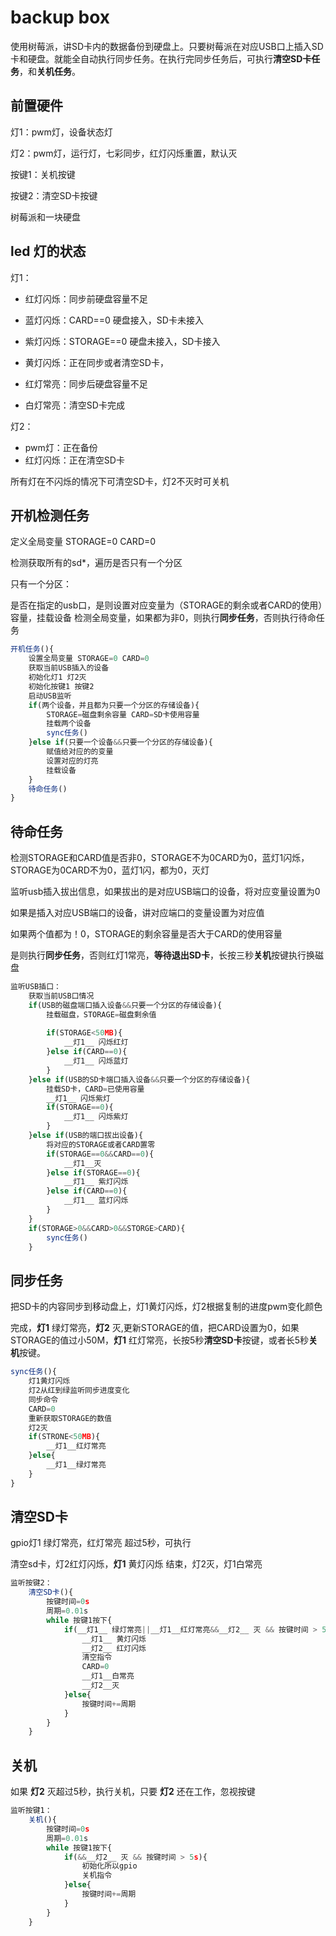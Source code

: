 # backup box

使用树莓派，讲SD卡内的数据备份到硬盘上。只要树莓派在对应USB口上插入SD卡和硬盘。就能全自动执行同步任务。在执行完同步任务后，可执行**清空SD卡任务**，和**关机任务**。

## 前置硬件

灯1：pwm灯，设备状态灯

灯2：pwm灯，运行灯，七彩同步，红灯闪烁重置，默认灭

按键1：关机按键

按键2：清空SD卡按键

树莓派和一块硬盘

## led 灯的状态

灯1：

- 红灯闪烁：同步前硬盘容量不足
- 蓝灯闪烁：CARD==0 硬盘接入，SD卡未接入
- 紫灯闪烁：STORAGE==0 硬盘未接入，SD卡接入
- 黄灯闪烁：正在同步或者清空SD卡，


- 红灯常亮：同步后硬盘容量不足
- 白灯常亮：清空SD卡完成

灯2：

- pwm灯：正在备份
- 红灯闪烁：正在清空SD卡

所有灯在不闪烁的情况下可清空SD卡，灯2不灭时可关机

## 开机检测任务

定义全局变量 STORAGE=0 CARD=0

检测获取所有的sd*，遍历是否只有一个分区

只有一个分区：

是否在指定的usb口，是则设置对应变量为（STORAGE的剩余或者CARD的使用）容量，挂载设备
检测全局变量，如果都为非0，则执行**同步任务**，否则执行待命任务

```js
开机任务(){
	设置全局变量 STORAGE=0 CARD=0
	获取当前USB插入的设备
	初始化灯1 灯2灭
	初始化按键1 按键2
	启动USB监听
	if(两个设备，并且都为只要一个分区的存储设备){
		STORAGE=磁盘剩余容量 CARD=SD卡使用容量
		挂载两个设备
		sync任务()
	}else if(只要一个设备&&只要一个分区的存储设备){
		赋值给对应的的变量
		设置对应的灯亮
		挂载设备
	}
	待命任务()
}
```

## 待命任务

检测STORAGE和CARD值是否非0，STORAGE不为0CARD为0，蓝灯1闪烁，STORAGE为0CARD不为0，蓝灯1闪，都为0，灭灯

监听usb插入拔出信息，如果拔出的是对应USB端口的设备，将对应变量设置为0

如果是插入对应USB端口的设备，讲对应端口的变量设置为对应值

如果两个值都为！0，STORAGE的剩余容量是否大于CARD的使用容量

是则执行**同步任务**，否则红灯1常亮，**等待退出SD卡**，长按三秒**关机**按键执行换磁盘

```js
监听USB插口：
	获取当前USB口情况
	if(USB的磁盘端口插入设备&&只要一个分区的存储设备){
		挂载磁盘，STORAGE=磁盘剩余值
		
		if(STORAGE<50MB){
			__灯1__ 闪烁红灯
		}else if(CARD==0){
			__灯1__ 闪烁蓝灯
		}
	}else if(USB的SD卡端口插入设备&&只要一个分区的存储设备){
		挂载SD卡，CARD=已使用容量
		__灯1__ 闪烁紫灯
		if(STORAGE==0){
			__灯1__ 闪烁紫灯
		}
	}else if(USB的端口拔出设备){
		将对应的STORAGE或者CARD置零
		if(STORAGE==0&&CARD==0){
			__灯1__灭
		}else if(STORAGE==0){
			__灯1__ 紫灯闪烁
		}else if(CARD==0){
			__灯1__ 蓝灯闪烁
		}
	}
	if(STORAGE>0&&CARD>0&&STORGE>CARD){
		sync任务()
	}
```

## 同步任务

把SD卡的内容同步到移动盘上，灯1黄灯闪烁，灯2根据复制的进度pwm变化颜色

完成，__灯1__ 绿灯常亮，__灯2__ 灭,更新STORAGE的值，把CARD设置为0，如果STORAGE的值过小50M，__灯1__ 红灯常亮，长按5秒**清空SD卡**按键，或者长5秒**关机**按键。

```js
sync任务(){
	灯1黄灯闪烁
	灯2从红到绿监听同步进度变化
	同步命令
	CARD=0
	重新获取STORAGE的数值
	灯2灭
	if(STRONE<50MB){
		__灯1__红灯常亮
	}else{
		__灯1__绿灯常亮
	}
}
```

## 清空SD卡

gpio灯1 绿灯常亮，红灯常亮 超过5秒，可执行

清空sd卡，灯2红灯闪烁，__灯1__ 黄灯闪烁
结束，灯2灭，灯1白常亮

```js
监听按键2：
    清空SD卡(){
		按键时间=0s
		周期=0.01s
		while 按键1按下{
			if(__灯1__ 绿灯常亮||__灯1__红灯常亮&&__灯2__ 灭 && 按键时间 > 5s){
				__灯1__ 黄灯闪烁
				__灯2__ 红灯闪烁
				清空指令
				CARD=0
				__灯1__白常亮
				__灯2__灭
			}else{
				按键时间+=周期
			}
		}
	}
```

## 关机

如果 __灯2__ 灭超过5秒，执行关机，只要 __灯2__ 还在工作，忽视按键

```js
监听按键1：
	关机(){
		按键时间=0s
		周期=0.01s
		while 按键1按下{
			if(&&__灯2__ 灭 && 按键时间 > 5s){
				初始化所以gpio
				关机指令
			}else{
				按键时间+=周期
			}
		}
	}
```
